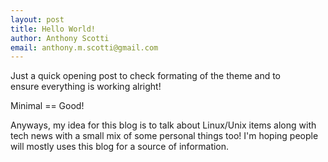 ```yaml
--- 
layout: post
title: Hello World!
author: Anthony Scotti
email: anthony.m.scotti@gmail.com
---
```

Just a quick opening post to check formating of the theme and to ensure everything is working alright!

Minimal == Good!

Anyways, my idea for this blog is to talk about Linux/Unix items along with tech news with a small mix of some personal things too! I'm hoping people will mostly uses this blog for a source of information.
